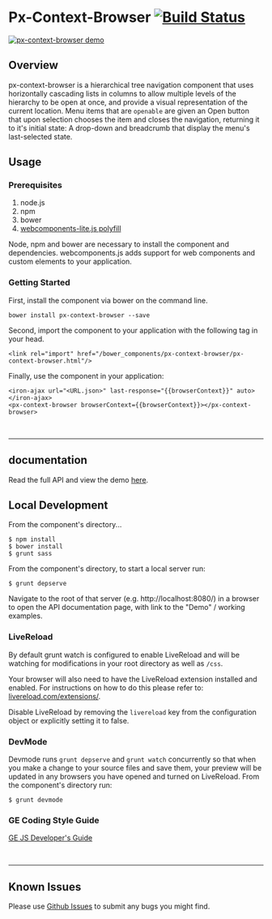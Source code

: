 # Px-Context-Browser [![Build Status](https://travis-ci.org/PredixDev/px-context-browser.svg?branch=master)](https://travis-ci.org/PredixDev/px-context-browser)

[![px-context-browser demo](px-context-browser.png?raw=true)](https://github.com/PredixDev/px-context-browser)

## Overview

px-context-browser is a hierarchical tree navigation component that uses horizontally cascading lists in columns to allow multiple levels of the hierarchy to be open at once, and provide a visual representation of the current location. Menu items that are `openable` are given an Open button that upon selection chooses the item and closes the navigation, returning it to it's initial state: A drop-down and breadcrumb that display the menu's last-selected state.

## Usage

### Prerequisites
1. node.js
2. npm
3. bower
4. [webcomponents-lite.js polyfill](https://github.com/webcomponents/webcomponentsjs)

Node, npm and bower are necessary to install the component and dependencies. webcomponents.js adds support for web components and custom elements to your application.

### Getting Started

First, install the component via bower on the command line.

```
bower install px-context-browser --save
```

Second, import the component to your application with the following tag in your head.

```
<link rel="import" href="/bower_components/px-context-browser/px-context-browser.html"/>
```

Finally, use the component in your application:

```
<iron-ajax url="<URL.json>" last-response="{{browserContext}}" auto></iron-ajax>
<px-context-browser browserContext={{browserContext}}></px-context-browser>
```

<br />
<hr />

## documentation

Read the full API and view the demo [here](https://predixdev.github.io/px-context-browser).

## Local Development

From the component's directory...

```
$ npm install
$ bower install
$ grunt sass
```

From the component's directory, to start a local server run:

```
$ grunt depserve
```

Navigate to the root of that server (e.g. http://localhost:8080/) in a browser to open the API documentation page, with link to the "Demo" / working examples.

### LiveReload

By default grunt watch is configured to enable LiveReload and will be watching for modifications in your root directory as well as `/css`.

Your browser will also need to have the LiveReload extension installed and enabled. For instructions on how to do this please refer to: [livereload.com/extensions/](http://livereload.com/extensions/).

Disable LiveReload by removing the `livereload` key from the configuration object or explicitly setting it to false.


### DevMode
Devmode runs `grunt depserve` and `grunt watch` concurrently so that when you make a change to your source files and save them, your preview will be updated in any browsers you have opened and turned on LiveReload.
From the component's directory run:

```
$ grunt devmode
```

### GE Coding Style Guide
[GE JS Developer's Guide](https://github.com/GeneralElectric/javascript)

<br />
<hr />

## Known Issues

Please use [Github Issues](https://github.com/PredixDev/px-context-browser/issues) to submit any bugs you might find.
